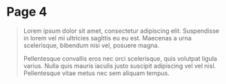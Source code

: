 # Page 4

> Lorem ipsum dolor sit amet, consectetur adipiscing elit.
> Suspendisse in lorem vel mi ultricies sagittis eu eu est.
> Maecenas a urna scelerisque, bibendum nisi vel, posuere magna.
>
> Pellentesque convallis eros nec orci scelerisque, quis volutpat ligula varius.
> Nulla quis mauris iaculis justo suscipit adipiscing vel vel nisl.
> Pellentesque vitae metus nec sem aliquam tempus.
